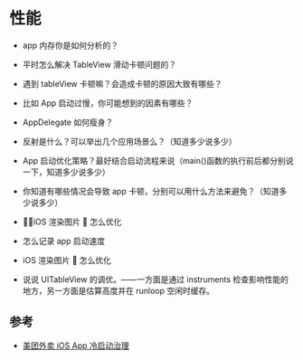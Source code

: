 # 性能

- app 内存你是如何分析的？

- 平时怎么解决 TableView 滑动卡顿问题的？

- 遇到 tableView 卡顿嘛？会造成卡顿的原因大致有哪些？

- 比如 App 启动过慢，你可能想到的因素有哪些？

- AppDelegate 如何瘦身？

- 反射是什么？可以举出几个应用场景么？（知道多少说多少）

- App 启动优化策略？最好结合启动流程来说（main()函数的执行前后都分别说一下，知道多少说多少）

- 你知道有哪些情况会导致 app 卡顿，分别可以用什么方法来避免？（知道多少说多少）

- iOS 渲染图片  怎么优化
- 怎么记录 app 启动速度
- iOS 渲染图片  怎么优化
- 说说 UITableView 的调优。——一方面是通过 instruments 检查影响性能的地方，另一方面是估算高度并在 runloop 空闲时缓存。

## 参考

- [美团外卖 iOS App 冷启动治理](https://tech.meituan.com/2018/12/06/waimai-ios-optimizing-startup.html)

